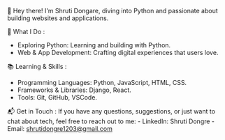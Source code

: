 👋 Hey there! I'm Shruti Dongare, diving into Python and passionate about building websites and applications.

🚀 What I Do :
  - Exploring Python: Learning and building with Python.
  - Web & App Development: Crafting digital experiences that users love.

📚 Learning & Skills :
  - Programming Languages: Python, JavaScript, HTML, CSS.
  - Frameworks & Libraries: Django, React.
  - Tools: Git, GitHub, VSCode.

📬 Get in Touch :
    If you have any questions, suggestions, or just want to chat about tech, feel free to reach out to me:
      - LinkedIn: Shruti Dongre
      - Email: shrutidongre1203@gmail.com


<!---
shruti-D311/shruti-D311 is a ✨ special ✨ repository because its `README.md` (this file) appears on your GitHub profile.
You can click the Preview link to take a look at your changes.
--->
